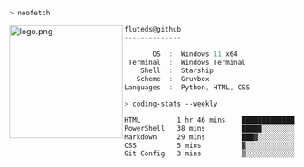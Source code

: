 ```zsh
> neofetch
```

<!--img align="left" src="https://github.com/fluteds.png" alt="logo.png" width="200"/>-->
<img align="left" src="https://external-content.duckduckgo.com/iu/?u=https%3A%2F%2F78.media.tumblr.com%2F975fca5f82161b190efdcaa05ffbd4ec%2Ftumblr_p6q6m9TJF01x3p3jmo1_500.png&f=1&nofb=1" alt="logo.png" width="200"/>

```csharp
fluteds@github
--------------

       OS  :  Windows 11 x64
 Terminal  :  Windows Terminal
    Shell  :  Starship
   Scheme  :  Gruvbox
Languages  :  Python, HTML, CSS
```

```zsh
> coding-stats --weekly
```

<!--START_SECTION:waka-->

```txt
HTML         1 hr 46 mins    ██████████████░░░░░░░░░░░   56.15 %
PowerShell   38 mins         █████░░░░░░░░░░░░░░░░░░░░   20.20 %
Markdown     29 mins         ███▓░░░░░░░░░░░░░░░░░░░░░   15.26 %
CSS          5 mins          ▓░░░░░░░░░░░░░░░░░░░░░░░░   02.93 %
Git Config   3 mins          ▒░░░░░░░░░░░░░░░░░░░░░░░░   01.81 %
```

<!--END_SECTION:waka-->
